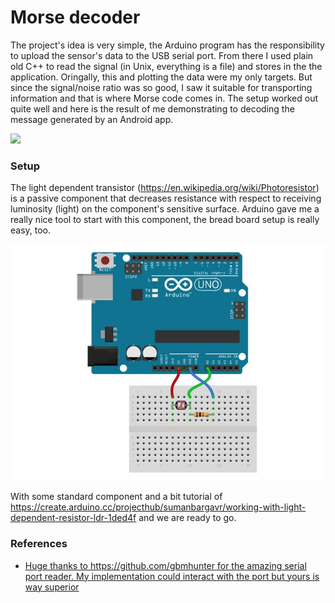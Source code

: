 # Morse decoder

The project's idea is very simple, the Arduino program has the responsibility to upload the sensor's data to the USB serial port. From there I used plain old C++ to  read the signal (in Unix, everything is a file) and stores in the the application. Oringally, this and plotting the data were my only targets. But since the signal/noise ratio was so good, I saw it suitable for transporting information and that is where Morse code comes in. The setup worked out quite well and here is the result of me demonstrating to decoding the message generated by an Android app.
 
![](data/output.gif)

### Setup

The light dependent transistor (https://en.wikipedia.org/wiki/Photoresistor) is a passive component that decreases resistance with respect to receiving luminosity (light) on the component's sensitive surface. Arduino gave me a really nice tool to start with this component, the bread board setup is really easy, too.

![](data/setup.jpeg)

With some standard component and a bit tutorial of https://create.arduino.cc/projecthub/sumanbargavr/working-with-light-dependent-resistor-ldr-1ded4f and we are ready to go. 

### References

- [Huge thanks to https://github.com/gbmhunter for the amazing serial port reader. My implementation could interact with the port but yours is way superior](https://github.com/gbmhunter/CppLinuxSerial)
